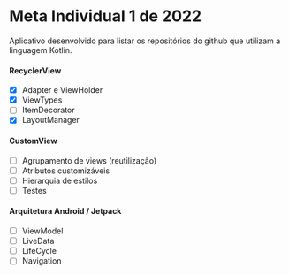 # Meta Individual 1 de 2022

Aplicativo desenvolvido para listar os repositórios do github que utilizam a linguagem Kotlin.

#### RecyclerView
- [X] Adapter e ViewHolder
- [X] ViewTypes
- [ ] ItemDecorator
- [X] LayoutManager

#### CustomView
- [ ] Agrupamento de views (reutilização)
- [ ] Atributos customizáveis
- [ ] Hierarquia de estilos
- [ ] Testes

#### Arquitetura Android / Jetpack
- [ ] ViewModel
- [ ] LiveData
- [ ] LifeCycle
- [ ] Navigation
